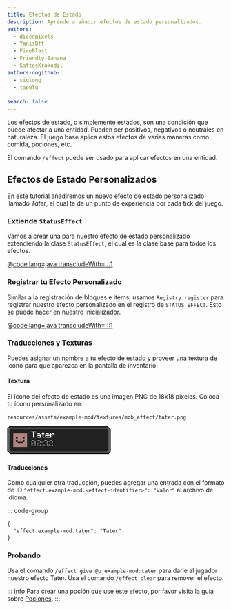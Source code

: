 ```yaml
---
title: Efectos de Estado
description: Aprende a añadir efectos de estado personalizados.
authors:
  - dicedpixels
  - YanisBft
  - FireBlast
  - Friendly-Banana
  - SattesKrokodil
authors-nogithub:
  - siglong
  - tao0lu

search: false
---
```


Los efectos de estado, o simplemente estados, son una condición que puede afectar a una entidad. Pueden ser positivos, negativos o neutrales en naturaleza. El juego base aplica estos efectos de varias maneras como comida, pociones, etc.

El comando `/effect` puede ser usado para aplicar efectos en una entidad.

## Efectos de Estado Personalizados

En este tutorial añadiremos un nuevo efecto de estado personalizado llamado _Tater_, el cual te da un punto de experiencia por cada tick del juego.

### Extiende `StatusEffect`

Vamos a crear una para nuestro efecto de estado personalizado extendiendo la clase `StatusEffect`, el cual es la clase base para todos los efectos.

@[code lang=java transcludeWith=:::1](@/reference/latest/src/main/java/com/example/docs/effect/TaterEffect.java)

### Registrar tu Efecto Personalizado

Similar a la registración de bloques e items, usamos `Registry.register` para registrar nuestro efecto personalizado en el registro de `STATUS_EFFECT`. Esto se puede hacer en nuestro inicializador.

@[code lang=java transcludeWith=:::1](@/reference/latest/src/main/java/com/example/docs/effect/ExampleModEffects.java)

### Traducciones y Texturas

Puedes asignar un nombre a tu efecto de estado y proveer una textura de ícono para que aparezca en la pantalla de inventario.

#### Textura

El ícono del efecto de estado es una imagen PNG de 18x18 pixeles. Coloca tu ícono personalizado en:

```:no-line-numbers
resources/assets/example-mod/textures/mob_effect/tater.png
```

![Efecto en el inventario del jugador](/assets/develop/tater-effect.png)

#### Traducciones

Como cualquier otra traducción, puedes agregar una entrada con el formato de ID `"effect.example-mod.<effect-identifier>": "Valor"` al archivo de idioma.

::: code-group

```json[assets/example-mod/lang/en_us.json]
{
  "effect.example-mod.tater": "Tater"
}
```

### Probando

Usa el comando `/effect give @p example-mod:tater` para darle al jugador nuestro efecto Tater. Usa el comando `/effect clear` para remover el efecto.

::: info
Para crear una poción que use este efecto, por favor visita la guía sobre [Pociones](../items/potions).
:::
